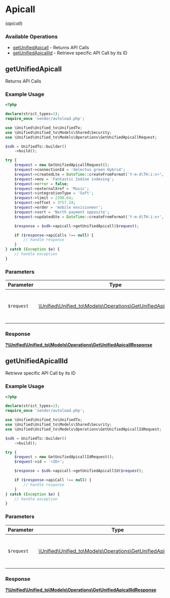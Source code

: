 # Apicall
(*apicall*)

### Available Operations

* [getUnifiedApicall](#getunifiedapicall) - Returns API Calls
* [getUnifiedApicallId](#getunifiedapicallid) - Retrieve specific API Call by its ID

## getUnifiedApicall

Returns API Calls

### Example Usage

```php
<?php

declare(strict_types=1);
require_once 'vendor/autoload.php';

use \Unified\Unified_to\UnifiedTo;
use \Unified\Unified_to\Models\Shared\Security;
use \Unified\Unified_to\Models\Operations\GetUnifiedApicallRequest;

$sdk = UnifiedTo::builder()
    ->build();

try {
    $request = new GetUnifiedApicallRequest();
    $request->connectionId = 'delectus green Hybrid';
    $request->createdLte = DateTime::createFromFormat('Y-m-d\TH:i:s+', '2021-04-02T21:36:49.952Z');
    $request->env = 'Fantastic Iodine indexing';
    $request->error = false;
    $request->externalXref = 'Music';
    $request->integrationType = 'Soft';
    $request->limit = 2390.64;
    $request->offset = 3757.34;
    $request->order = 'mobile envisioneer';
    $request->sort = 'North payment opposite';
    $request->updatedGte = DateTime::createFromFormat('Y-m-d\TH:i:s+', '2021-08-11T16:18:13.644Z');

    $response = $sdk->apicall->getUnifiedApicall($request);

    if ($response->apiCalls !== null) {
        // handle response
    }
} catch (Exception $e) {
    // handle exception
}
```

### Parameters

| Parameter                                                                                                             | Type                                                                                                                  | Required                                                                                                              | Description                                                                                                           |
| --------------------------------------------------------------------------------------------------------------------- | --------------------------------------------------------------------------------------------------------------------- | --------------------------------------------------------------------------------------------------------------------- | --------------------------------------------------------------------------------------------------------------------- |
| `$request`                                                                                                            | [\Unified\Unified_to\Models\Operations\GetUnifiedApicallRequest](../../models/operations/GetUnifiedApicallRequest.md) | :heavy_check_mark:                                                                                                    | The request object to use for the request.                                                                            |


### Response

**[?\Unified\Unified_to\Models\Operations\GetUnifiedApicallResponse](../../models/operations/GetUnifiedApicallResponse.md)**


## getUnifiedApicallId

Retrieve specific API Call by its ID

### Example Usage

```php
<?php

declare(strict_types=1);
require_once 'vendor/autoload.php';

use \Unified\Unified_to\UnifiedTo;
use \Unified\Unified_to\Models\Shared\Security;
use \Unified\Unified_to\Models\Operations\GetUnifiedApicallIdRequest;

$sdk = UnifiedTo::builder()
    ->build();

try {
    $request = new GetUnifiedApicallIdRequest();
    $request->id = '<ID>';

    $response = $sdk->apicall->getUnifiedApicallId($request);

    if ($response->apiCall !== null) {
        // handle response
    }
} catch (Exception $e) {
    // handle exception
}
```

### Parameters

| Parameter                                                                                                                 | Type                                                                                                                      | Required                                                                                                                  | Description                                                                                                               |
| ------------------------------------------------------------------------------------------------------------------------- | ------------------------------------------------------------------------------------------------------------------------- | ------------------------------------------------------------------------------------------------------------------------- | ------------------------------------------------------------------------------------------------------------------------- |
| `$request`                                                                                                                | [\Unified\Unified_to\Models\Operations\GetUnifiedApicallIdRequest](../../models/operations/GetUnifiedApicallIdRequest.md) | :heavy_check_mark:                                                                                                        | The request object to use for the request.                                                                                |


### Response

**[?\Unified\Unified_to\Models\Operations\GetUnifiedApicallIdResponse](../../models/operations/GetUnifiedApicallIdResponse.md)**

